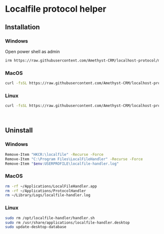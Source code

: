 # Localfile protocol helper
## Installation
### Windows
Open power shell as admin
```bash
irm https://raw.githubusercontent.com/Amethyst-CRM/localhost-protocol/main/install-windows.ps1 | iex
```
### MacOS
```bash
curl -fsSL https://raw.githubusercontent.com/Amethyst-CRM/localhost-protocol/main/install-macos.sh | bash
```
### Linux
```bash
curl -fsSL https://raw.githubusercontent.com/Amethyst-CRM/localhost-protocol/main/install-linux.sh | bash
```
<br/>

## Uninstall
### Windows
```bash
Remove-Item "HKCR:\localfile" -Recurse -Force
Remove-Item "C:\Program Files\LocalFileHandler" -Recurse -Force
Remove-Item "$env:USERPROFILE\localfile-handler.log"
```
### MacOS
```bash
rm -rf ~/Applications/LocalFileHandler.app
rm -rf ~/Applications/ProtocolHandler
rm ~/Library/Logs/localfile-handler.log
```
### Linux
```bash
sudo rm /opt/localfile-handler/handler.sh
sudo rm /usr/share/applications/localfile-handler.desktop
sudo update-desktop-database
```
